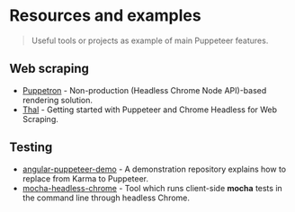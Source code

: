 # Resources and examples

> Useful tools or projects as example of main Puppeteer features.

## Web scraping
- [Puppetron](https://github.com/cheeaun/puppetron) - Non-production (Headless Chrome Node API)-based rendering solution.
 - [Thal](https://github.com/emadehsan/thal) - Getting started with Puppeteer and Chrome Headless for Web Scraping.

## Testing
- [angular-puppeteer-demo](https://github.com/Quramy/angular-puppeteer-demo) - A demonstration repository explains how to replace from Karma to Puppeteer.
- [mocha-headless-chrome](https://github.com/direct-adv-interfaces/mocha-headless-chrome) - Tool which runs client-side **mocha** tests in the command line through headless Chrome.
